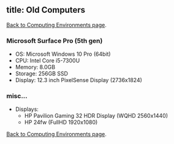 title: Old Computers
---
[Back to Computing Environments page](environments.html).

### Microsoft Surface Pro (5th gen)
  - OS: Microsoft Windows 10 Pro (64bit)
  - CPU: Intel Core i5-7300U
  - Memory: 8.0GB
  - Storage: 256GB SSD
  - Display: 12.3 inch PixelSense Display (2736x1824)

### misc...
  - Displays:
    - HP Pavilion Gaming 32 HDR Display (WQHD 2560x1440)
    - HP 24fw (FullHD 1920x1080)

[Back to Computing Environments page](environments.html).
